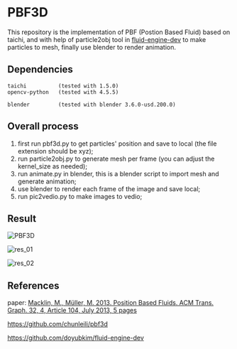 # PBF3D

This repository is the implementation of PBF (Postion Based Fluid)  based on taichi, and with help of particle2obj tool in [fluid-engine-dev](https://github.com/doyubkim/fluid-engine-dev) to make particles to mesh, finally use blender to render animation.

## Dependencies

```
taichi			(tested with 1.5.0)
opencv-python	(tested with 4.5.5)

blender			(tested with blender 3.6.0-usd.200.0)
```

## Overall process

1. first run pbf3d.py to get particles' position and save to local (the file extension should be xyz);
2. run particle2obj.py to generate mesh per frame (you can adjust the kernel_size as needed);
3. run animate.py in blender, this is a blender script to import mesh and generate animation;
4. use blender to render each frame of the image and save local;
5. run pic2vedio.py to make images to vedio;

## Result 

![PBF3D](D:\work\ComputerGraphics\1\PBF3D\res\PBF3D.gif)

![res_01](D:\work\ComputerGraphics\1\PBF3D\res\res_01.gif)

![res_02](D:\work\ComputerGraphics\1\PBF3D\res\res_02.gif)

## References

paper: [Macklin, M., Müller, M. 2013. Position Based Fluids. ACM Trans. Graph. 32, 4, Article 104, July 2013, 5 pages](http://doi.acm.org/10.1145/2461912.2461984)

https://github.com/chunleili/pbf3d

https://github.com/doyubkim/fluid-engine-dev
